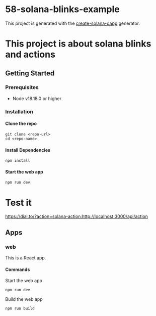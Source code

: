# 58-solana-blinks-example

This project is generated with the [create-solana-dapp](https://github.com/solana-developers/create-solana-dapp) generator.

# This project is about solana blinks and actions


## Getting Started

### Prerequisites

- Node v18.18.0 or higher

### Installation

#### Clone the repo

```shell
git clone <repo-url>
cd <repo-name>
```

#### Install Dependencies

```shell
npm install
```

#### Start the web app

```
npm run dev
```

# Test it
https://dial.to/?action=solana-action:http://localhost:3000/api/action

## Apps

### web

This is a React app.

#### Commands

Start the web app

```shell
npm run dev
```

Build the web app

```shell
npm run build
```
